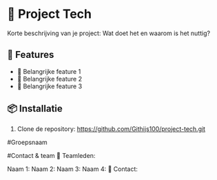# 📌 Project Tech
Korte beschrijving van je project: Wat doet het en waarom is het nuttig?

## 🚀 Features
- 🔹 Belangrijke feature 1
- 🔹 Belangrijke feature 2
- 🔹 Belangrijke feature 3

## 📦 Installatie
1. Clone de repository:
https://github.com/Githijs100/project-tech.git

  

#Groepsnaam

#Contact & team
👥 Teamleden:

Naam 1: 
Naam 2:
Naam 3:
Naam 4:
📧 Contact: 
